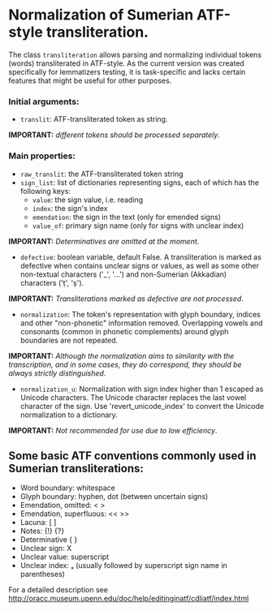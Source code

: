 # Normalization of Sumerian ATF-style transliteration.

The class `transliteration` allows parsing and normalizing individual tokens (words) transliterated in ATF-style. As the current version was created specifically for lemmatizers testing, it is task-specific and lacks certain features that might be useful for other purposes.

### Initial arguments:

- `translit`: ATF-transliterated token as string.

**IMPORTANT:** _different tokens should be processed separately_.

### Main properties:

- `raw_translit`: the ATF-transliterated token string
- `sign_list`: list of dictionaries representing signs, each of which has the following keys:
  - `value`: the sign value, i.e. reading
  - `index`: the sign's index
  - `emendation`: the sign in the text (only for emended signs)
  - `value_of`: primary sign name (only for signs with unclear index)
 
 **IMPORTANT:** _Determinatives are omitted at the moment_.
- `defective`: boolean variable, default False. A transliteration is marked as defective when contains unclear signs or values, as well as some other non-textual characters ('_', '...') and non-Sumerian (Akkadian) characters ('ṭ', 'ṣ').

**IMPORTANT:** _Transliterations marked as defective are not processed_. 
- `normalization`: The token's representation with glyph boundary, indices and other "non-phonetic" information removed. Overlapping vowels and consonants (common in phonetic complements) around glyph boundaries are not repeated.

**IMPORTANT:** _Although the normalization aims to similarity with the transcription, and in some cases, they do correspond, they should be always strictly distinguished_.
- `normalization_u`: Normalization with sign index higher than 1 escaped as Unicode characters. The Unicode character replaces the last vowel character of the sign. Use 'revert_unicode_index' to convert the Unicode normalization to a dictionary.

**IMPORTANT:** _Not recommended for use due to low efficiency_.

## Some basic ATF conventions commonly used in Sumerian transliterations:
- Word boundary: whitespace
- Glyph boundary: hyphen, dot (between uncertain signs)
- Emendation, omitted: < >
- Emendation, superfluous: << >>
- Lacuna: [ ]
- Notes: {!} {?}
- Determinative { }
- Unclear sign: X
- Unclear value: superscript
- Unclear index: ₓ (usually followed by superscript sign name in parentheses)

For a detailed description see http://oracc.museum.upenn.edu/doc/help/editinginatf/cdliatf/index.html
